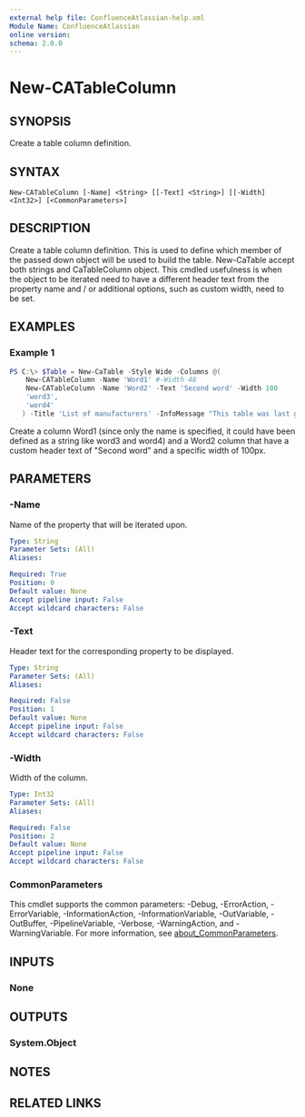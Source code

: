 ```yaml
---
external help file: ConfluenceAtlassian-help.xml
Module Name: ConfluenceAtlassian
online version:
schema: 2.0.0
---
```


# New-CATableColumn

## SYNOPSIS
Create a table column definition.

## SYNTAX

```
New-CATableColumn [-Name] <String> [[-Text] <String>] [[-Width] <Int32>] [<CommonParameters>]
```

## DESCRIPTION
Create a table column definition. This is used to define which member of the passed down object will be used to build the table. New-CaTable accept both strings and CaTableColumn object. This cmdled usefulness is when the object to be iterated need to have a different header text from the property name and / or additional options, such as custom width, need to be set.

## EXAMPLES

### Example 1
```powershell
PS C:\> $Table = New-CaTable -Style Wide -Columns @(
    New-CATableColumn -Name 'Word1' #-Width 48
    New-CATableColumn -Name 'Word2' -Text 'Second word' -Width 100
    'word3',
    'word4'
   ) -Title 'List of manufacturers' -InfoMessage "This table was last generated $((Get-Date).ToLongDateString())" -Rows $ListOfObject -TitleTag h1
```

Create a column Word1 (since only the name is specified, it could have been defined as a string like word3 and word4) and a Word2 column that have a custom header text of "Second word" and a specific width of 100px.

## PARAMETERS

### -Name
Name of the property that will be iterated upon.

```yaml
Type: String
Parameter Sets: (All)
Aliases:

Required: True
Position: 0
Default value: None
Accept pipeline input: False
Accept wildcard characters: False
```

### -Text
Header text for the corresponding property to be displayed.

```yaml
Type: String
Parameter Sets: (All)
Aliases:

Required: False
Position: 1
Default value: None
Accept pipeline input: False
Accept wildcard characters: False
```

### -Width
Width of the column.

```yaml
Type: Int32
Parameter Sets: (All)
Aliases:

Required: False
Position: 2
Default value: None
Accept pipeline input: False
Accept wildcard characters: False
```

### CommonParameters
This cmdlet supports the common parameters: -Debug, -ErrorAction, -ErrorVariable, -InformationAction, -InformationVariable, -OutVariable, -OutBuffer, -PipelineVariable, -Verbose, -WarningAction, and -WarningVariable. For more information, see [about_CommonParameters](http://go.microsoft.com/fwlink/?LinkID=113216).

## INPUTS

### None

## OUTPUTS

### System.Object
## NOTES

## RELATED LINKS
